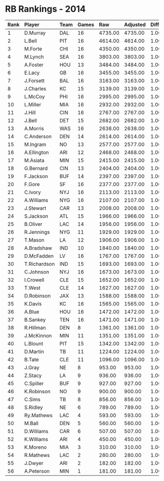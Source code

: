 # RB Rankings - 2014

| Rank | Player       | Team | Games | Raw     | Adjusted | Difficulty | Avg/Game | Typical | Consistency | Trend    |
| :----| :------------| :----| :-----| :-------| :--------| :----------| :--------| :-------| :-----------| :--------|
| 1    | D.Murray     | DAL  | 16    | 4735.00 | 4735.00  | 1.000      | 295.94   | 301.00  | 6/4/6       | +39.1%   |
| 2    | L.Bell       | PIT  | 16    | 4614.00 | 4614.00  | 1.000      | 288.38   | 287.50  | 9/1/6       | +81.7%   |
| 3    | M.Forte      | CHI  | 16    | 4350.00 | 4350.00  | 1.000      | 271.88   | 261.50  | 6/1/9       | +72.6%   |
| 4    | M.Lynch      | SEA  | 16    | 3803.00 | 3803.00  | 1.000      | 237.69   | 235.00  | 8/2/6       | +85.1%   |
| 5    | A.Foster     | HOU  | 13    | 3484.00 | 3484.00  | 1.000      | 268.00   | 266.00  | 6/2/5       | +65.9%   |
| 6    | E.Lacy       | GB   | 16    | 3455.00 | 3455.00  | 1.000      | 215.94   | 239.00  | 9/1/6       | +89.1%   |
| 7    | J.Forsett    | BAL  | 16    | 3163.00 | 3163.00  | 1.000      | 197.69   | 189.00  | 7/2/7       | +67.1%   |
| 8    | J.Charles    | KC   | 15    | 3139.00 | 3139.00  | 1.000      | 209.27   | 204.00  | 7/0/8       | +131.9%  |
| 9    | L.McCoy      | PHI  | 16    | 2995.00 | 2995.00  | 1.000      | 187.19   | 191.00  | 6/2/8       | +88.5%   |
| 10   | L.Miller     | MIA  | 16    | 2932.00 | 2932.00  | 1.000      | 183.25   | 189.00  | 7/2/7       | +77.9%   |
| 11   | J.Hill       | CIN  | 16    | 2767.00 | 2767.00  | 1.000      | 172.94   | 184.00  | 9/0/7       | +153.8%  |
| 12   | J.Bell       | DET  | 15    | 2682.00 | 2682.00  | 1.000      | 178.80   | 162.50  | 6/1/8       | +101.9%  |
| 13   | A.Morris     | WAS  | 16    | 2638.00 | 2638.00  | 1.000      | 164.88   | 164.00  | 8/0/8       | +111.5%  |
| 14   | C.Anderson   | DEN  | 14    | 2614.00 | 2614.00  | 1.000      | 186.71   | 180.00  | 6/0/8       | +423.9%  |
| 15   | M.Ingram     | NO   | 13    | 2577.00 | 2577.00  | 1.000      | 198.23   | 201.50  | 6/1/6       | +89.0%   |
| 16   | A.Ellington  | ARI  | 12    | 2468.00 | 2468.00  | 1.000      | 205.67   | 228.00  | 7/1/4       | INACTIVE |
| 17   | M.Asiata     | MIN  | 15    | 2415.00 | 2415.00  | 1.000      | 161.00   | 157.50  | 8/1/6       | +200.2%  |
| 18   | G.Bernard    | CIN  | 13    | 2404.00 | 2404.00  | 1.000      | 184.92   | 174.50  | 5/2/6       | +108.2%  |
| 19   | F.Jackson    | BUF  | 14    | 2397.00 | 2397.00  | 1.000      | 171.21   | 173.00  | 6/2/6       | +70.8%   |
| 20   | F.Gore       | SF   | 16    | 2377.00 | 2377.00  | 1.000      | 148.56   | 151.00  | 9/0/7       | +167.4%  |
| 21   | C.Ivory      | NYJ  | 16    | 2113.00 | 2113.00  | 1.000      | 132.06   | 137.00  | 8/2/6       | +109.4%  |
| 22   | A.Williams   | NYG  | 16    | 2107.00 | 2107.00  | 1.000      | 131.69   | 138.00  | 8/2/6       | +152.9%  |
| 23   | J.Stewart    | CAR  | 13    | 2008.00 | 2008.00  | 1.000      | 154.46   | 139.50  | 6/0/7       | +99.7%   |
| 24   | S.Jackson    | ATL  | 15    | 1966.00 | 1966.00  | 1.000      | 131.07   | 131.00  | 8/0/7       | +108.6%  |
| 25   | B.Oliver     | LAC  | 14    | 1956.00 | 1956.00  | 1.000      | 139.71   | 130.50  | 6/1/7       | +235.6%  |
| 26   | R.Jennings   | NYG  | 11    | 1929.00 | 1929.00  | 1.000      | 175.36   | 188.00  | 6/0/5       | +221.6%  |
| 27   | T.Mason      | LA   | 12    | 1906.00 | 1906.00  | 1.000      | 158.83   | 157.50  | 6/1/5       | +115.6%  |
| 28   | A.Bradshaw   | IND  | 10    | 1840.00 | 1840.00  | 1.000      | 184.00   | 191.50  | 5/2/3       | INACTIVE |
| 29   | D.McFadden   | LV   | 16    | 1767.00 | 1767.00  | 1.000      | 110.44   | 111.00  | 8/1/7       | +168.1%  |
| 30   | T.Richardson | IND  | 15    | 1693.00 | 1693.00  | 1.000      | 112.87   | 104.00  | 7/1/7       | +181.9%  |
| 31   | C.Johnson    | NYJ  | 16    | 1673.00 | 1673.00  | 1.000      | 104.56   | 109.00  | 9/0/7       | +144.9%  |
| 32   | I.Crowell    | CLE  | 15    | 1652.00 | 1652.00  | 1.000      | 110.13   | 102.50  | 5/2/8       | +141.0%  |
| 33   | T.West       | CLE  | 14    | 1627.00 | 1627.00  | 1.000      | 116.21   | 104.00  | 6/1/7       | +235.0%  |
| 34   | D.Robinson   | JAX  | 13    | 1588.00 | 1588.00  | 1.000      | 122.15   | 123.00  | 7/1/5       | INACTIVE |
| 35   | K.Davis      | KC   | 16    | 1565.00 | 1565.00  | 1.000      | 97.81    | 100.50  | 11/0/5      | +754.3%  |
| 36   | A.Blue       | HOU  | 16    | 1472.00 | 1472.00  | 1.000      | 92.00    | 84.50   | 9/0/7       | +307.6%  |
| 37   | B.Sankey     | TEN  | 16    | 1471.00 | 1471.00  | 1.000      | 91.94    | 93.50   | 7/0/9       | +135.1%  |
| 38   | R.Hillman    | DEN  | 8     | 1361.00 | 1361.00  | 1.000      | 170.12   | 195.50  | 4/0/4       | +209.9%  |
| 39   | J.McKinnon   | MIN  | 11    | 1351.00 | 1351.00  | 1.000      | 122.82   | 113.00  | 4/0/7       | INACTIVE |
| 40   | L.Blount     | PIT  | 15    | 1342.00 | 1342.00  | 1.000      | 89.47    | 84.50   | 8/1/6       | +209.2%  |
| 41   | D.Martin     | TB   | 11    | 1224.00 | 1224.00  | 1.000      | 111.27   | 111.00  | 6/0/5       | +141.5%  |
| 42   | B.Tate       | CLE  | 11    | 1096.00 | 1096.00  | 1.000      | 99.64    | 93.50   | 5/1/5       | +488.2%  |
| 43   | J.Gray       | NE   | 8     | 953.00  | 953.00   | 1.000      | 119.12   | 79.00   | 4/1/3       | +628.7%  |
| 44   | Z.Stacy      | LA   | 9     | 936.00  | 936.00   | 1.000      | 104.00   | 108.50  | 6/0/3       | +196.3%  |
| 45   | C.Spiller    | BUF  | 9     | 927.00  | 927.00   | 1.000      | 103.00   | 95.50   | 4/1/4       | +151.1%  |
| 46   | K.Robinson   | NO   | 9     | 900.00  | 900.00   | 1.000      | 100.00   | 90.50   | 4/0/5       | +243.5%  |
| 47   | C.Sims       | TB   | 8     | 856.00  | 856.00   | 1.000      | 107.00   | 108.00  | 4/0/4       | +88.2%   |
| 48   | S.Ridley     | NE   | 6     | 789.00  | 789.00   | 1.000      | 131.50   | 148.00  | 4/0/2       | INACTIVE |
| 49   | Ry.Mathews   | LAC  | 4     | 593.00  | 593.00   | 1.000      | 148.25   | 177.50  | 3/0/1       | INACTIVE |
| 50   | M.Ball       | DEN  | 5     | 560.00  | 560.00   | 1.000      | 112.00   | 109.50  | 2/1/2       | INACTIVE |
| 51   | D.Williams   | CAR  | 6     | 507.00  | 507.00   | 1.000      | 84.50    | 92.00   | 4/0/2       | INACTIVE |
| 52   | K.Williams   | ARI  | 4     | 450.00  | 450.00   | 1.000      | 112.50   | 141.50  | 2/0/2       | N/A      |
| 53   | K.Moreno     | MIA  | 3     | 310.00  | 310.00   | 1.000      | 103.33   | 103.33  | 2/0/1       | INACTIVE |
| 54   | R.Mathews    | LAC  | 2     | 280.00  | 280.00   | 1.000      | 140.00   | 140.00  | 1/0/1       | INACTIVE |
| 55   | J.Dwyer      | ARI  | 2     | 182.00  | 182.00   | 1.000      | 91.00    | 91.00   | 1/0/1       | INACTIVE |
| 56   | A.Peterson   | MIN  | 1     | 181.00  | 181.00   | 1.000      | 181.00   | 181.00  | 0/1/0       | INACTIVE |

